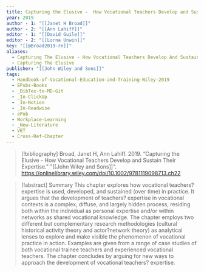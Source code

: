 ```yaml
---
title: Capturing the Elusive -  How Vocational Teachers Develop and Sustain Their Expertise
year: 2019
author - 1: "[[Janet H Broad]]"
author - 2: "[[Ann Lahiff]]"
editor - 1: "[[David Guile]]"
editor - 2: "[[Lorna Unwin]]"
key: "[[@Broad2019-rn]]"
aliases:
  - Capturing The Elusive - How Vocational Teachers Develop And Sustain Their Expertise
  - Capturing The Elusive
publisher: "[[John Wiley and Sons]]"
tags:
  - Handbook-of-Vocational-Education-and-Training-Wiley-2019
  - EPubs-Books
  - _BibTex-to-MD-Git
  - _In-ClickUp
  - _In-Notion
  - _In-Readwise
  - ePub
  - Workplace-Learning
  - _New-Literature
  - VET
  - Cross-Ref-Chapter
---
```


> [!bibliography]
> Broad, Janet H, Ann Lahiff. 2019. “Capturing the Elusive -  How Vocational Teachers Develop and Sustain Their Expertise.” "[[John Wiley and Sons]]". https://onlinelibrary.wiley.com/doi/10.1002/9781119098713.ch22

> [!abstract]
> Summary This chapter explores how vocational teachers? expertise is used, developed, and sustained (over time) in practice. It argues that the development of teachers? expertise in vocational contexts is a complex, diffuse, and largely hidden process, residing both within the individual as personal expertise and/or within networks as shared vocational knowledge. The chapter employs two different but complementary research methodologies (cultural historical activity theory and actor?network theory) as analytical lenses to explore and make visible the phenomenon of vocational practice in action. Examples are given from a range of case studies of both vocational trainee teachers and experienced vocational teachers. The chapter concludes by arguing for new ways to approach the development of vocational teachers? expertise.